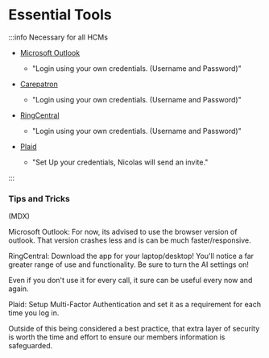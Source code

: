 # Essential Tools

:::info Necessary for all HCMs

- [Microsoft Outlook](https://outlook.office.com/)

  - "Login using your own credentials. (Username and Password)"

- [Carepatron](https://app.carepatron.com)

  - "Login using your own credentials. (Username and Password)"

- [RingCentral](https://app.ringcentral.com/login?replaceState=%7B%22from%22%3A%7B%22pathname%22%3A%22%2F%22%7D%7D)

  - "Login using your own credentials. (Username and Password)"

- [Plaid](https://dashboard.plaid.com/signin?redirect=%2Fidentity_verification%2Ftemplates%2Fflwtmp_9uK9NxcHrBDubh)

  - "Set Up your credentials, Nicolas will send an invite."

:::

### Tips and Tricks

(MDX)

Microsoft Outlook: For now, its advised to use the browser version of outlook. That version crashes less and is can be much faster/responsive.

RingCentral: Download the app for your laptop/desktop! You'll notice a far greater range of use and functionality. Be sure to turn the AI settings on!

Even if you don't use it for every call, it sure can be useful every now and again.

Plaid: Setup Multi-Factor Authentication and set it as a requirement for each time you log in.

Outside of this being considered a best practice, that extra layer of security is worth the time and effort to ensure our members information is safeguarded.
